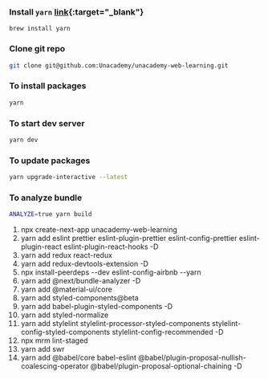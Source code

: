 ### Install `yarn` [link](https://yarnpkg.com/lang/en/docs/install/#mac-stable){:target="\_blank"}

```
brew install yarn

```

### Clone git repo

```sh
git clone git@github.com:Unacademy/unacademy-web-learning.git
```

### To install packages

```sh
yarn
```

### To start dev server

```sh
yarn dev
```

### To update packages

```sh
yarn upgrade-interactive --latest
```

### To analyze bundle

```sh
ANALYZE=true yarn build
```

1.  npx create-next-app unacademy-web-learning
2.  yarn add eslint prettier eslint-plugin-prettier eslint-config-prettier eslint-plugin-react eslint-plugin-react-hooks -D
3.  yarn add redux react-redux
4.  yarn add redux-devtools-extension -D
5.  npx install-peerdeps --dev eslint-config-airbnb --yarn
6.  yarn add @next/bundle-analyzer -D
7.  yarn add @material-ui/core
8.  yarn add styled-components@beta
9.  yarn add babel-plugin-styled-components -D
10. yarn add styled-normalize
11. yarn add stylelint stylelint-processor-styled-components stylelint-config-styled-components stylelint-config-recommended -D
12. npx mrm lint-staged
13. yarn add swr
14. yarn add @babel/core babel-eslint @babel/plugin-proposal-nullish-coalescing-operator @babel/plugin-proposal-optional-chaining -D
